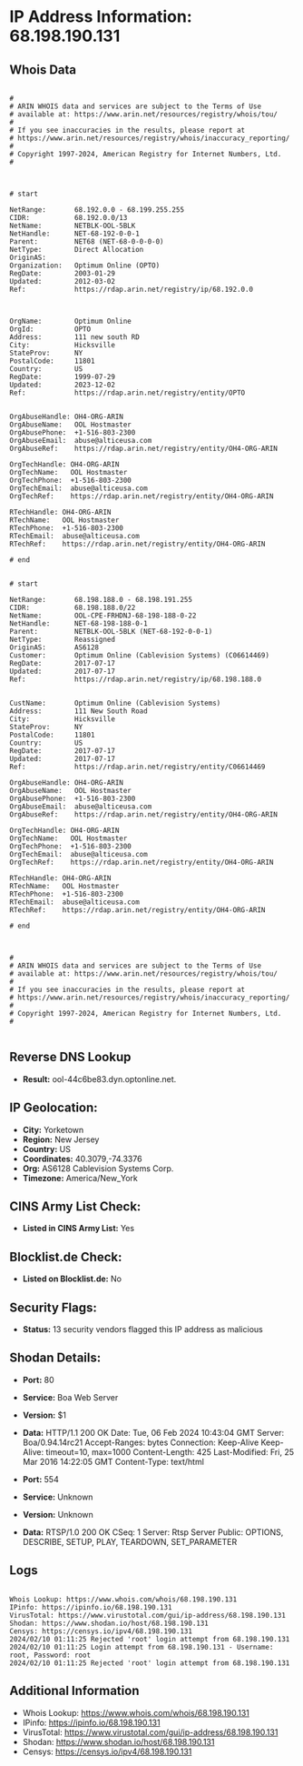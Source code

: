# IP Address Information: 68.198.190.131

## Whois Data
```

#
# ARIN WHOIS data and services are subject to the Terms of Use
# available at: https://www.arin.net/resources/registry/whois/tou/
#
# If you see inaccuracies in the results, please report at
# https://www.arin.net/resources/registry/whois/inaccuracy_reporting/
#
# Copyright 1997-2024, American Registry for Internet Numbers, Ltd.
#



# start

NetRange:       68.192.0.0 - 68.199.255.255
CIDR:           68.192.0.0/13
NetName:        NETBLK-OOL-5BLK
NetHandle:      NET-68-192-0-0-1
Parent:         NET68 (NET-68-0-0-0-0)
NetType:        Direct Allocation
OriginAS:       
Organization:   Optimum Online (OPTO)
RegDate:        2003-01-29
Updated:        2012-03-02
Ref:            https://rdap.arin.net/registry/ip/68.192.0.0



OrgName:        Optimum Online
OrgId:          OPTO
Address:        111 new south RD
City:           Hicksville
StateProv:      NY
PostalCode:     11801
Country:        US
RegDate:        1999-07-29
Updated:        2023-12-02
Ref:            https://rdap.arin.net/registry/entity/OPTO


OrgAbuseHandle: OH4-ORG-ARIN
OrgAbuseName:   OOL Hostmaster
OrgAbusePhone:  +1-516-803-2300 
OrgAbuseEmail:  abuse@alticeusa.com
OrgAbuseRef:    https://rdap.arin.net/registry/entity/OH4-ORG-ARIN

OrgTechHandle: OH4-ORG-ARIN
OrgTechName:   OOL Hostmaster
OrgTechPhone:  +1-516-803-2300 
OrgTechEmail:  abuse@alticeusa.com
OrgTechRef:    https://rdap.arin.net/registry/entity/OH4-ORG-ARIN

RTechHandle: OH4-ORG-ARIN
RTechName:   OOL Hostmaster
RTechPhone:  +1-516-803-2300 
RTechEmail:  abuse@alticeusa.com
RTechRef:    https://rdap.arin.net/registry/entity/OH4-ORG-ARIN

# end


# start

NetRange:       68.198.188.0 - 68.198.191.255
CIDR:           68.198.188.0/22
NetName:        OOL-CPE-FRHDNJ-68-198-188-0-22
NetHandle:      NET-68-198-188-0-1
Parent:         NETBLK-OOL-5BLK (NET-68-192-0-0-1)
NetType:        Reassigned
OriginAS:       AS6128
Customer:       Optimum Online (Cablevision Systems) (C06614469)
RegDate:        2017-07-17
Updated:        2017-07-17
Ref:            https://rdap.arin.net/registry/ip/68.198.188.0


CustName:       Optimum Online (Cablevision Systems)
Address:        111 New South Road
City:           Hicksville
StateProv:      NY
PostalCode:     11801
Country:        US
RegDate:        2017-07-17
Updated:        2017-07-17
Ref:            https://rdap.arin.net/registry/entity/C06614469

OrgAbuseHandle: OH4-ORG-ARIN
OrgAbuseName:   OOL Hostmaster
OrgAbusePhone:  +1-516-803-2300 
OrgAbuseEmail:  abuse@alticeusa.com
OrgAbuseRef:    https://rdap.arin.net/registry/entity/OH4-ORG-ARIN

OrgTechHandle: OH4-ORG-ARIN
OrgTechName:   OOL Hostmaster
OrgTechPhone:  +1-516-803-2300 
OrgTechEmail:  abuse@alticeusa.com
OrgTechRef:    https://rdap.arin.net/registry/entity/OH4-ORG-ARIN

RTechHandle: OH4-ORG-ARIN
RTechName:   OOL Hostmaster
RTechPhone:  +1-516-803-2300 
RTechEmail:  abuse@alticeusa.com
RTechRef:    https://rdap.arin.net/registry/entity/OH4-ORG-ARIN

# end



#
# ARIN WHOIS data and services are subject to the Terms of Use
# available at: https://www.arin.net/resources/registry/whois/tou/
#
# If you see inaccuracies in the results, please report at
# https://www.arin.net/resources/registry/whois/inaccuracy_reporting/
#
# Copyright 1997-2024, American Registry for Internet Numbers, Ltd.
#


```
## Reverse DNS Lookup
- **Result:** ool-44c6be83.dyn.optonline.net.

## IP Geolocation:
- **City:** Yorketown
- **Region:** New Jersey
- **Country:** US
- **Coordinates:** 40.3079,-74.3376
- **Org:** AS6128 Cablevision Systems Corp.
- **Timezone:** America/New_York

## CINS Army List Check:
- **Listed in CINS Army List:** 
Yes

## Blocklist.de Check:
- **Listed on Blocklist.de:** 
No

## Security Flags:
- **Status:** 13 security vendors flagged this IP address as malicious

## Shodan Details:
- **Port:** 80
- **Service:** Boa Web Server
- **Version:** $1
- **Data:** HTTP/1.1 200 OK
Date: Tue, 06 Feb 2024 10:43:04 GMT
Server: Boa/0.94.14rc21
Accept-Ranges: bytes
Connection: Keep-Alive
Keep-Alive: timeout=10, max=1000
Content-Length: 425
Last-Modified: Fri, 25 Mar 2016 14:22:05 GMT
Content-Type: text/html



- **Port:** 554
- **Service:** Unknown
- **Version:** Unknown
- **Data:** RTSP/1.0 200 OK
CSeq: 1
Server: Rtsp Server 
Public: OPTIONS, DESCRIBE, SETUP, PLAY, TEARDOWN, SET_PARAMETER



## Logs
```

Whois Lookup: https://www.whois.com/whois/68.198.190.131
IPinfo: https://ipinfo.io/68.198.190.131
VirusTotal: https://www.virustotal.com/gui/ip-address/68.198.190.131
Shodan: https://www.shodan.io/host/68.198.190.131
Censys: https://censys.io/ipv4/68.198.190.131
2024/02/10 01:11:25 Rejected 'root' login attempt from 68.198.190.131
2024/02/10 01:11:25 Login attempt from 68.198.190.131 - Username: root, Password: root
2024/02/10 01:11:25 Rejected 'root' login attempt from 68.198.190.131

```
## Additional Information
- Whois Lookup: https://www.whois.com/whois/68.198.190.131
- IPinfo: https://ipinfo.io/68.198.190.131
- VirusTotal: https://www.virustotal.com/gui/ip-address/68.198.190.131
- Shodan: https://www.shodan.io/host/68.198.190.131
- Censys: https://censys.io/ipv4/68.198.190.131

